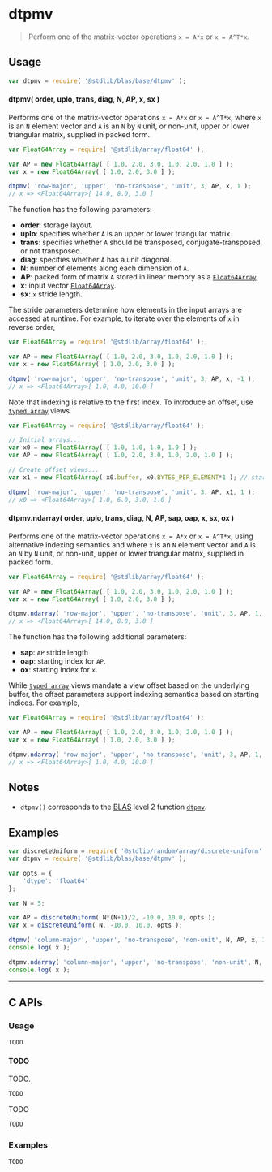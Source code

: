 <!--

@license Apache-2.0

Copyright (c) 2024 The Stdlib Authors.

Licensed under the Apache License, Version 2.0 (the "License");
you may not use this file except in compliance with the License.
You may obtain a copy of the License at

   http://www.apache.org/licenses/LICENSE-2.0

Unless required by applicable law or agreed to in writing, software
distributed under the License is distributed on an "AS IS" BASIS,
WITHOUT WARRANTIES OR CONDITIONS OF ANY KIND, either express or implied.
See the License for the specific language governing permissions and
limitations under the License.

-->

# dtpmv

> Perform one of the matrix-vector operations `x = A*x` or `x = A^T*x`.

<section class = "usage">

## Usage

```javascript
var dtpmv = require( '@stdlib/blas/base/dtpmv' );
```

#### dtpmv( order, uplo, trans, diag, N, AP, x, sx )

Performs one of the matrix-vector operations `x = A*x` or `x = A^T*x`, where `x` is an `N` element vector and `A` is an `N` by `N` unit, or non-unit, upper or lower triangular matrix, supplied in packed form.

```javascript
var Float64Array = require( '@stdlib/array/float64' );

var AP = new Float64Array( [ 1.0, 2.0, 3.0, 1.0, 2.0, 1.0 ] );
var x = new Float64Array( [ 1.0, 2.0, 3.0 ] );

dtpmv( 'row-major', 'upper', 'no-transpose', 'unit', 3, AP, x, 1 );
// x => <Float64Array>[ 14.0, 8.0, 3.0 ]
```

The function has the following parameters:

-   **order**: storage layout.
-   **uplo**: specifies whether `A` is an upper or lower triangular matrix.
-   **trans**: specifies whether `A` should be transposed, conjugate-transposed, or not transposed.
-   **diag**: specifies whether `A` has a unit diagonal.
-   **N**: number of elements along each dimension of `A`.
-   **AP**: packed form of matrix `A` stored in linear memory as a [`Float64Array`][mdn-float64array].
-   **x**: input vector [`Float64Array`][mdn-float64array].
-   **sx**: `x` stride length.

The stride parameters determine how elements in the input arrays are accessed at runtime. For example, to iterate over the elements of `x` in reverse order,

```javascript
var Float64Array = require( '@stdlib/array/float64' );

var AP = new Float64Array( [ 1.0, 2.0, 3.0, 1.0, 2.0, 1.0 ] );
var x = new Float64Array( [ 1.0, 2.0, 3.0 ] );

dtpmv( 'row-major', 'upper', 'no-transpose', 'unit', 3, AP, x, -1 );
// x => <Float64Array>[ 1.0, 4.0, 10.0 ]
```

Note that indexing is relative to the first index. To introduce an offset, use [`typed array`][mdn-typed-array] views.

<!-- eslint-disable stdlib/capitalized-comments -->

```javascript
var Float64Array = require( '@stdlib/array/float64' );

// Initial arrays...
var x0 = new Float64Array( [ 1.0, 1.0, 1.0, 1.0 ] );
var AP = new Float64Array( [ 1.0, 2.0, 3.0, 1.0, 2.0, 1.0 ] );

// Create offset views...
var x1 = new Float64Array( x0.buffer, x0.BYTES_PER_ELEMENT*1 ); // start at 2nd element

dtpmv( 'row-major', 'upper', 'no-transpose', 'unit', 3, AP, x1, 1 );
// x0 => <Float64Array>[ 1.0, 6.0, 3.0, 1.0 ]
```

#### dtpmv.ndarray( order, uplo, trans, diag, N, AP, sap, oap, x, sx, ox )

Performs one of the matrix-vector operations `x = A*x` or `x = A^T*x`, using alternative indexing semantics and where `x` is an `N` element vector and `A` is an `N` by `N` unit, or non-unit, upper or lower triangular matrix, supplied in packed form.

```javascript
var Float64Array = require( '@stdlib/array/float64' );

var AP = new Float64Array( [ 1.0, 2.0, 3.0, 1.0, 2.0, 1.0 ] );
var x = new Float64Array( [ 1.0, 2.0, 3.0 ] );

dtpmv.ndarray( 'row-major', 'upper', 'no-transpose', 'unit', 3, AP, 1, 0, x, 1, 0 );
// x => <Float64Array>[ 14.0, 8.0, 3.0 ]
```

The function has the following additional parameters:

-   **sap**: `AP` stride length
-   **oap**: starting index for `AP`.
-   **ox**: starting index for `x`.

While [`typed array`][mdn-typed-array] views mandate a view offset based on the underlying buffer, the offset parameters support indexing semantics based on starting indices. For example,

```javascript
var Float64Array = require( '@stdlib/array/float64' );

var AP = new Float64Array( [ 1.0, 2.0, 3.0, 1.0, 2.0, 1.0 ] );
var x = new Float64Array( [ 1.0, 2.0, 3.0 ] );

dtpmv.ndarray( 'row-major', 'upper', 'no-transpose', 'unit', 3, AP, 1, 0, x, -1, 2 );
// x => <Float64Array>[ 1.0, 4.0, 10.0 ]
```

</section>

<!-- /.usage -->

<section class="notes">

## Notes

-   `dtpmv()` corresponds to the [BLAS][blas] level 2 function [`dtpmv`][blas-dtpmv].

</section>

<!-- /.notes -->

<section class="examples">

## Examples

<!-- eslint no-undef: "error" -->

```javascript
var discreteUniform = require( '@stdlib/random/array/discrete-uniform' );
var dtpmv = require( '@stdlib/blas/base/dtpmv' );

var opts = {
    'dtype': 'float64'
};

var N = 5;

var AP = discreteUniform( N*(N+1)/2, -10.0, 10.0, opts );
var x = discreteUniform( N, -10.0, 10.0, opts );

dtpmv( 'column-major', 'upper', 'no-transpose', 'non-unit', N, AP, x, 1 );
console.log( x );

dtpmv.ndarray( 'column-major', 'upper', 'no-transpose', 'non-unit', N, AP, 1, 0, x, 1, 0 );
console.log( x );
```

</section>

<!-- /.examples -->

<!-- C interface documentation. -->

* * *

<section class="c">

## C APIs

<!-- Section to include introductory text. Make sure to keep an empty line after the intro `section` element and another before the `/section` close. -->

<section class="intro">

</section>

<!-- /.intro -->

<!-- C usage documentation. -->

<section class="usage">

### Usage

```c
TODO
```

#### TODO

TODO.

```c
TODO
```

TODO

```c
TODO
```

</section>

<!-- /.usage -->

<!-- C API usage notes. Make sure to keep an empty line after the `section` element and another before the `/section` close. -->

<section class="notes">

</section>

<!-- /.notes -->

<!-- C API usage examples. -->

<section class="examples">

### Examples

```c
TODO
```

</section>

<!-- /.examples -->

</section>

<!-- /.c -->

<!-- Section for related `stdlib` packages. Do not manually edit this section, as it is automatically populated. -->

<section class="related">

</section>

<!-- /.related -->

<!-- Section for all links. Make sure to keep an empty line after the `section` element and another before the `/section` close. -->

<section class="links">

[blas]: http://www.netlib.org/blas

[blas-dtpmv]: https://www.netlib.org/lapack/explore-html/db/d62/group__tpmv_gaf61fb853f06adfe9c44a0b71a5d505f7.html#gaf61fb853f06adfe9c44a0b71a5d505f7

[mdn-float64array]: https://developer.mozilla.org/en-US/docs/Web/JavaScript/Reference/Global_Objects/Float64Array

[mdn-typed-array]: https://developer.mozilla.org/en-US/docs/Web/JavaScript/Reference/Global_Objects/TypedArray

</section>

<!-- /.links -->
